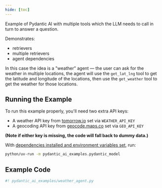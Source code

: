 ```yaml
---
hide: [toc]
---
```


Example of Pydantic AI with multiple tools which the LLM needs to call in turn to answer a question.

Demonstrates:

* retrievers
* multiple retrievers
* agent dependencies

In this case the idea is a "weather" agent — the user can ask for the weather in multiple locations,
the agent will use the `get_lat_lng` tool to get the latitude and longitude of the locations, then use
the `get_weather` tool to get the weather for those locations.

## Running the Example

To run this example properly, you'll need two extra API keys:
* A weather API key from [tomorrow.io](https://www.tomorrow.io/weather-api/) set via `WEATHER_API_KEY`
* A geocoding API key from [geocode.maps.co](https://geocode.maps.co/) set via `GEO_API_KEY`

**(Note if either key is missing, the code will fall back to dummy data.)**

With [dependencies installed and environment variables set](./index.md#usage), run:

```bash
python/uv-run -m pydantic_ai_examples.pydantic_model
```

## Example Code

```py title="pydantic_ai_examples/weather_agent.py"
#! pydantic_ai_examples/weather_agent.py
```
